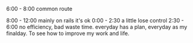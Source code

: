 6:00 - 8:00 common route

8:00 - 12:00 mainly on rails it's ok
0:00 - 2:30  a little lose control
2:30 - 6:00  no efficiency, bad waste time. 
everyday has a plan, everyday as my finalday. To see how to improve my work and life.
